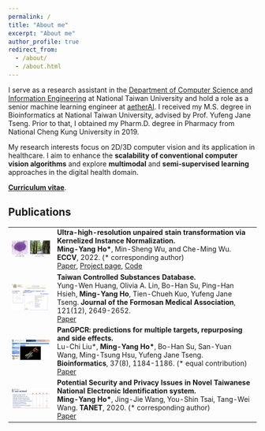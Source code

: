 ```yaml
---
permalink: /
title: "About me"
excerpt: "About me"
author_profile: true
redirect_from: 
  - /about/
  - /about.html
---
```


I serve as a research assistant in the [Department of Computer Science and Information Engineering](https://www.csie.ntu.edu.tw//?locale=en) at National Taiwan University and hold a role as a senior machine learning engineer at [aetherAI](https://www.aetherai.com/). I received my M.S. degree in Bioinformatics at National Taiwan University, advised by Prof. Yufeng Jane Tseng. Prior to that, I obtained my Pharm.D. degree in Pharmacy from National Cheng Kung University in 2019.

My research interests focus on 2D/3D computer vision and its application in healthcare. I aim to enhance the **scalability of conventional computer vision algorithms** and explore **multimodal** and **semi-supervised learning** approaches in the digital health domain.

[**Curriculum vitae**](./files/CV_HMY.pdf).


## Publications

<table style="border: none; border-collapse: collapse;" border="0">

<tr style="border-collapse: separate; border-spacing:30em;">
<td style="border-collapse: collapse; border: none;">
<img src="./files/urust-teaser.gif" width="300"/> </td>
  
 
<td style="border-collapse: collapse; border: none;">
<b>Ultra-high-resolution unpaired stain transformation via Kernelized Instance Normalization.</b>
<br>
<b>Ming-Yang Ho*</b>, Min-Sheng Wu, and Che-Ming Wu. <b>ECCV</b>, 2022. (* corresponding author)
<br>
<span><a href="https://arxiv.org/abs/2208.10730">Paper</a></span>, 
<span><a href="https://kaminyou.com/URUST/">Project page</a></span>, 
<span><a href="https://github.com/Kaminyou/URUST">Code</a></span>
</td>
</tr> 


<tr style="border-collapse: separate; border-spacing:30em;">
<td style="border-collapse: collapse; border: none;">
<img src="./files/tcsd-teaser.png" width="300"/> </td>
<td style="border-collapse: collapse; border: none;">
<b>Taiwan Controlled Substances Database.</b>
<br>
Yung-Wen Huang, Olivia A. Lin, Bo-Han Su, Ping-Han Hsieh, <b>Ming-Yang Ho</b>, Tien-Chueh Kuo, Yufeng Jane Tseng. <b>Journal of the Formosan Medical Association</b>, 121(12), 2649-2652.
<br>
<span><a href="https://www.sciencedirect.com/science/article/pii/S0929664622002534">Paper</a></span>
</td>
</tr>


<tr style="border-collapse: separate; border-spacing:30em;">
<td style="border-collapse: collapse; border: none;">
<img src="./files/gpcr-teaser.png" width="300"/> </td>
<td style="border-collapse: collapse; border: none;">
<b>PanGPCR: predictions for multiple targets, repurposing and side effects.</b>
<br>
Lu-Chi Liu*, <b>Ming-Yang Ho*</b>, Bo-Han Su, San-Yuan Wang, Ming-Tsung Hsu, Yufeng Jane Tseng. <b>Bioinformatics</b>, 37(8), 1184-1186. (* equal contribution) 
<br>
<span><a href="https://academic.oup.com/bioinformatics/article/37/8/1184/5904266">Paper</a></span>
</td>
</tr> 

<tr style="border-collapse: separate; border-spacing:30em;">
<td style="border-collapse: collapse; border: none;">
<img src="./files/eid-teaser.png" width="300"/> </td>
<td style="border-collapse: collapse; border: none;">
<b>Potential Security and Privacy Issues in Novel Taiwanese National Electronic Identification system.</b>
<br>
<b>Ming-Yang Ho*</b>, Jing-Jie Wang, You-Shin Tsai, Tang-Wei Wang. <b>TANET</b>, 2020. (* corresponding author)
<br>
<span><a href="https://academic.oup.com/bioinformatics/article/37/8/1184/5904266">Paper</a></span>
</td>
</tr> 

<!-- - **Ho, M. Y.**\*, Wu, M. S., & Wu, C. M. (2022). Ultra-high-resolution unpaired stain transformation via Kernelized Instance Normalization. In *European Conference on Computer Vision* (***ECCV' 22***) (pp. 490-505). Cham: Springer Nature Switzerland. (\* corresponding author) [[paper](https://link.springer.com/chapter/10.1007/978-3-031-19803-8_29)] [[code](https://github.com/Kaminyou/URUST)] [[page](https://kaminyou.com/URUST/)]

- Huang, Y. W., Lin, O. A., Su, B. H., Hsieh, P. H., **Ho, M. Y.**, Kuo, T. C., & Tseng, Y. J. (2022). Taiwan Controlled Substances Database. *Journal of the Formosan Medical Association*, 121(12), 2649-2652. [[paper](https://www.sciencedirect.com/science/article/pii/S0929664622002534)]

- Liu, L. C.\*, **Ho, M. Y.**\*, Su, B. H., Wang, S. Y., Hsu, M. T., & Tseng, Y. J. (2021). PanGPCR: predictions for multiple targets, repurposing and side effects. *Bioinformatics*, 37(8), 1184-1186. (* equal contribution) [[paper](https://academic.oup.com/bioinformatics/article/37/8/1184/5904266)]

- **Ho, M. Y.**\*, Tsai, Y. S., Wang, J. J., & Wang, T. W. (2020). Potential Security and Privacy Issues in Novel Taiwanese National Electronic Identification system. *Taiwan Academic Network (TANET)* (pp. 1264-1269). (* corresponding author) [[paper](./files/2020_eid.pdf)] -->